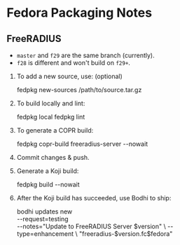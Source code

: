 # Fedora Packaging Notes

## FreeRADIUS

 - `master` and `f29` are the same branch (currently).
 - `f28` is different and won't build on `f29+`.

1. To add a new source, use: (optional)

    fedpkg new-sources /path/to/source.tar.gz

2. To build locally and lint:

    fedpkg local
    fedpkg lint

3. To generate a COPR build:

    fedpkg copr-build freeradius-server --nowait

4. Commit changes & push.

5. Generate a Koji build:

    fedpkg build --nowait

6. After the Koji build has succeeded, use Bodhi to ship:

    bodhi updates new \
        --request=testing \
        --notes="Update to FreeRADIUS Server $version" \
        --type=enhancement \
        "freeradius-$version.fc$fedora"
